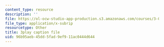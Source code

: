 ```yaml
---
content_type: resource
description: ''
file: https://ol-ocw-studio-app-production.s3.amazonaws.com/courses/3-091sc-introduction-to-solid-state-chemistry-fall-2010/96b95aeb45dd5fad9ef911ac0444d644_FYJJHMLv9oM.vtt
file_type: application/x-subrip
resourcetype: Other
title: 3play caption file
uid: 96b95aeb-45dd-5fad-9ef9-11ac0444d644
---
```

